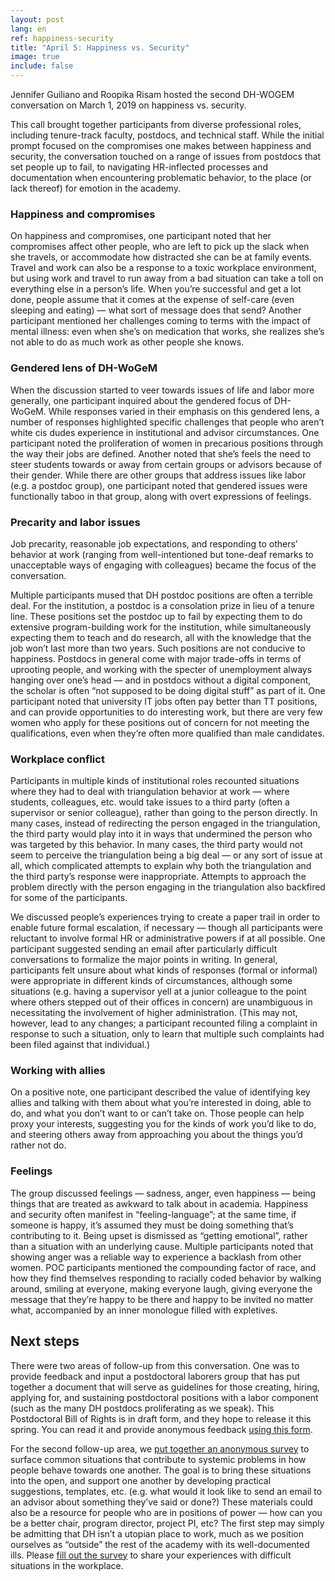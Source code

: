 ```yaml
---
layout: post
lang: en
ref: happiness-security
title: "April 5: Happiness vs. Security"
image: true
include: false
---
```


Jennifer Guiliano and Roopika Risam hosted the second DH-WOGEM conversation on March 1, 2019 on happiness vs. security.

<!-- Read more -->
This call brought together participants from diverse professional roles, including tenure-track faculty, postdocs, and technical staff. While the initial prompt focused on the compromises one makes between happiness and security, the conversation touched on a range of issues from postdocs that set people up to fail, to navigating HR-inflected processes and documentation when encountering problematic behavior, to the place (or lack thereof) for emotion in the academy.

### Happiness and compromises
On happiness and compromises, one participant noted that her compromises affect other people, who are left to pick up the slack when she travels, or accommodate how distracted she can be at family events. Travel and work can also be a response to a toxic workplace environment, but using work and travel to run away from a bad situation can take a toll on everything else in a person’s life. When you’re successful and get a lot done, people assume that it comes at the expense of self-care (even sleeping and eating) — what sort of message does that send? Another participant mentioned her challenges coming to terms with the impact of mental illness: even when she’s on medication that works, she realizes she’s not able to do as much work as other people she knows.

### Gendered lens of DH-WoGeM
When the discussion started to veer towards issues of life and labor more generally, one participant inquired about the gendered focus of DH-WoGeM. While responses varied in their emphasis on this gendered lens, a number of responses highlighted specific challenges that people who aren’t white cis dudes experience in institutional and advisor circumstances. One participant noted the proliferation of women in precarious positions through the way their jobs are defined. Another noted that she’s feels the need to steer students towards or away from certain groups or advisors because of their gender. While there are other groups that address issues like labor (e.g. a postdoc group), one participant noted that gendered issues were functionally taboo in that group, along with overt expressions of feelings.

### Precarity and labor issues
Job precarity, reasonable job expectations, and responding to others’ behavior at work (ranging from well-intentioned but tone-deaf remarks to unacceptable ways of engaging with colleagues) became the focus of the conversation.

Multiple participants mused that DH postdoc positions are often a terrible deal. For the institution, a postdoc is a consolation prize in lieu of a tenure line. These positions set the postdoc up to fail by expecting them to do extensive program-building work for the institution, while simultaneously expecting them to teach and do research, all with the knowledge that the job won’t last more than two years. Such positions are not conducive to happiness. Postdocs in general come with major trade-offs in terms of uprooting people, and working with the specter of unemployment always hanging over one’s head — and in postdocs without a digital component, the scholar is often “not supposed to be doing digital stuff” as part of it. One participant noted that university IT jobs often pay better than TT positions, and can provide opportunities to do interesting work, but there are very few women who apply for these positions out of concern for not meeting the qualifications, even when they’re often more qualified than male candidates.

### Workplace conflict
Participants in multiple kinds of institutional roles recounted situations where they had to deal with triangulation behavior at work — where students, colleagues, etc. would take issues to a third party (often a supervisor or senior colleague), rather than going to the person directly. In many cases, instead of redirecting the person engaged in the triangulation, the third party would play into it in ways that undermined the person who was targeted by this behavior. In many cases, the third party would not seem to perceive the triangulation being a big deal — or any sort of issue at all, which complicated attempts to explain why both the triangulation and the third party’s response were inappropriate. Attempts to approach the problem directly with the person engaging in the triangulation also backfired for some of the participants.

We discussed people’s experiences trying to create a paper trail in order to enable future formal escalation, if necessary — though all participants were reluctant to involve formal HR or administrative powers if at all possible. One participant suggested sending an email after particularly difficult conversations to formalize the major points in writing. In general, participants felt unsure about what kinds of responses (formal or informal) were appropriate in different kinds of circumstances, although some situations (e.g. having a supervisor yell at a junior colleague to the point where others stepped out of their offices in concern) are unambiguous in necessitating the involvement of higher administration. (This may not, however, lead to any changes; a participant recounted filing a complaint in response to such a situation, only to learn that multiple such complaints had been filed against that individual.)

### Working with allies
On a positive note, one participant described the value of identifying key allies and talking with them about what you’re interested in doing, able to do, and what you don’t want to or can’t take on. Those people can help proxy your interests, suggesting you for the kinds of work you’d like to do, and steering others away from approaching you about the things you’d rather not do.

### Feelings
The group discussed feelings — sadness, anger, even happiness — being things that are treated as awkward to talk about in academia. Happiness and security often manifest in “feeling-language”; at the same time, if someone is happy, it’s assumed they must be doing something that’s contributing to it. Being upset is dismissed as “getting emotional”, rather than a situation with an underlying cause. Multiple participants noted that showing anger was a reliable way to experience a backlash from other women. POC participants mentioned the compounding factor of race, and how they find themselves responding to racially coded behavior by walking around, smiling at everyone, making everyone laugh, giving everyone the message that they’re happy to be there and happy to be invited no matter what, accompanied by an inner monologue filled with expletives.

## Next steps
There were two areas of follow-up from this conversation. One was to provide feedback and input a postdoctoral laborers group that has put together a document that will serve as guidelines for those creating, hiring, applying for, and sustaining postdoctoral positions with a labor component (such as the many DH postdocs proliferating as we speak). This Postdoctoral Bill of Rights is in draft form, and they hope to release it this spring. You can read it and provide anonymous feedback [using this form](https://docs.google.com/forms/d/e/1FAIpQLSeawEGQhzKmVr83L3nOnW70gJZJuM4T3csQoiuG-8Y062CPSw/viewform).


For the second follow-up area, we [put together an anonymous survey](https://iu.co1.qualtrics.com/jfe/form/SV_738raE3W2nXEjyJ) to surface common situations that contribute to systemic problems in how people behave towards one another. The goal is to bring these situations into the open, and support one another by developing practical suggestions, templates, etc.  (e.g. what would it look like to send an email to an advisor about something they’ve said or done?) These materials could also be a resource for people who are in positions of power — how can you be a better chair, program director, project PI, etc? The first step may simply be admitting that DH isn’t a utopian place to work, much as we position ourselves as “outside” the rest of the academy with its well-documented ills.  Please [fill out the survey](https://iu.co1.qualtrics.com/jfe/form/SV_738raE3W2nXEjyJ) to share your experiences with difficult situations in the workplace.

